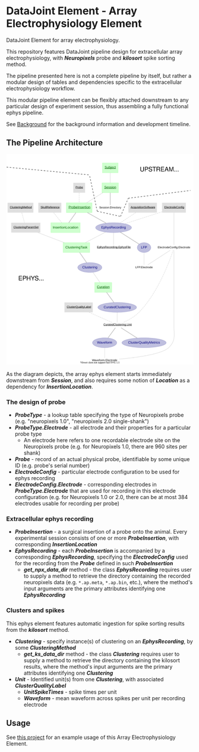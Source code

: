 # DataJoint Element - Array Electrophysiology Element
DataJoint Element for array electrophysiology.

This repository features DataJoint pipeline design for extracellular array electrophysiology, 
with ***Neuropixels*** probe and ***kilosort*** spike sorting method. 

The pipeline presented here is not a complete pipeline by itself, but rather a modular 
design of tables and dependencies specific to the extracellular electrophysiology workflow. 

This modular pipeline element can be flexibly attached downstream 
to any particular design of experiment session, thus assembling a fully functional 
ephys pipeline.

See [Background](Background.md) for the background information and development timeline.

## The Pipeline Architecture

![ephys pipeline diagram](images/attached_ephys_element.svg)

As the diagram depicts, the array ephys element starts immediately downstream from ***Session***, 
and also requires some notion of ***Location*** as a dependency for ***InsertionLocation***.

### The design of probe

+ ***ProbeType*** - a lookup table specifying the type of Neuropixels probe (e.g. "neuropixels 1.0", "neuropixels 2.0 single-shank")
+ ***ProbeType.Electrode*** - all electrode and their properties for a particular probe type
    + An electrode here refers to one recordable electrode site on the Neuropixels probe (e.g. for Neuropixels 1.0, there are 960 sites per shank)
+ ***Probe*** - record of an actual physical probe, identifiable by some unique ID (e.g. probe's serial number)
+ ***ElectrodeConfig*** - particular electrode configuration to be used for ephys recording
+ ***ElectrodeConfig.Electrode*** - corresponding electrodes in ***ProbeType.Electrode*** that are used for recording in this electrode configuration 
(e.g. for Neuropixels 1.0 or 2.0, there can be at most 384 electrodes usable for recording per probe)

### Extracellular ephys recording

+ ***ProbeInsertion*** - a surgical insertion of a probe onto the animal. 
Every experimental session consists of one or more ***ProbeInsertion***, with corresponding ***InsertionLocation***
+ ***EphysRecording*** - each ***ProbeInsertion*** is accompanied by a corresponding ***EphysRecording***, 
specifying the ***ElectrodeConfig*** used for the recording from the ***Probe*** defined in such ***ProbeInsertion***
    + ***get_npx_data_dir*** method - the class ***EphysRecording*** requires user 
    to supply a method to retrieve the directory containing the recorded neuropixels data (e.g. `*.ap.meta`, `*.ap.bin`, etc.), 
    where the method's input arguments are the primary attributes identifying one ***EphysRecording***
    
### Clusters and spikes

This ephys element features automatic ingestion for spike sorting results from the ***kilosort*** method. 

+ ***Clustering*** - specify instance(s) of clustering on an ***EphysRecording***, by some ***ClusteringMethod***
    + ***get_ks_data_dir*** method - the class ***Clustering*** requires user 
    to supply a method to retrieve the directory containing the kilosort results, 
    where the method's input arguments are the primary attributes identifying one ***Clustering***
+ ***Unit*** - Identified unit(s) from one ***Clustering***, with associated ***ClusterQualityLabel***
    + ***UnitSpikeTimes*** - spike times per unit
    + ***Waveform*** - mean waveform across spikes per unit per recording electrode


## Usage

See [this project](https://github.com/datajoint/workflow-array-ephys) for an example usage of this Array Electrophysiology Element.

